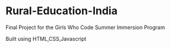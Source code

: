 # Rural-Education-India

Final Project for the Girls Who Code Summer Immersion Program

Built using HTML,CSS,Javascript
